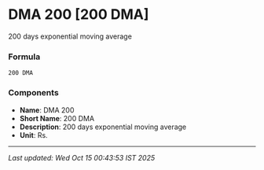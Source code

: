 # DMA 200 [200 DMA]
200 days exponential moving average

### Formula
```text
200 DMA
```


### Components
- **Name**: DMA 200
- **Short Name**: 200 DMA
- **Description**: 200 days exponential moving average
- **Unit**: Rs.

---
*Last updated: Wed Oct 15 00:43:53 IST 2025*
